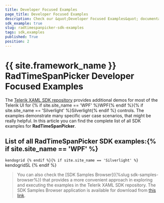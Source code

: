 ```yaml
---
title: Developer Focused Examples
page_title: Developer Focused Examples
description: Check our &quot;Developer Focused Examples&quot; documentation article for the RadTimeSpanPicker {{ site.framework_name }} control.
sdk_example: true
slug: radtimespanpicker-sdk-examples
tags: sdk,examples
published: True
position: 2
---
```


# {{ site.framework_name }} RadTimeSpanPicker Developer Focused Examples

The [Telerik XAML SDK repository](https://github.com/telerik/xaml-sdk/tree/master/) provides additional demos for most of the Telerik UI for {% if site.site_name == 'WPF' %}WPF{% endif %}{% if site.site_name == 'Silverlight' %}Silverlight{% endif %} controls. The examples demonstrate many specific user case scenarios, that might be really helpful. In this article you can find the complete list of all SDK examples for __RadTimeSpanPicker__.

## List of all RadTimeSpanPicker SDK examples:{% if site.site_name == 'WPF' %}
``kendogrid
{% endif %}{% if site.site_name == 'Silverlight' %}
``kendogridSL
{% endif %}

>You can also check the [SDK Samples Browser]({%slug sdk-samples-browser%}) that provides a more convenient approach in exploring and executing the examples in the Telerik XAML SDK repository. The SDK Samples Browser application is available for download from [this link](https://demos.telerik.com/xaml-sdkbrowser/).
